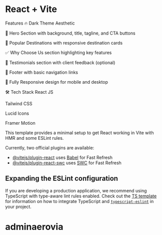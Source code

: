 # React + Vite

 Features
🔥 Dark Theme Aesthetic

🎯 Hero Section with background, title, tagline, and CTA buttons

🌴 Popular Destinations with responsive destination cards

✅ Why Choose Us section highlighting key features

🌟 Testimonials section with client feedback (optional)

🔗 Footer with basic navigation links

📱 Fully Responsive design for mobile and desktop

🛠️ Tech Stack
React JS

Tailwind CSS

Lucid Icons 

Framer Motion






















This template provides a minimal setup to get React working in Vite with HMR and some ESLint rules.

Currently, two official plugins are available:

- [@vitejs/plugin-react](https://github.com/vitejs/vite-plugin-react/blob/main/packages/plugin-react) uses [Babel](https://babeljs.io/) for Fast Refresh
- [@vitejs/plugin-react-swc](https://github.com/vitejs/vite-plugin-react/blob/main/packages/plugin-react-swc) uses [SWC](https://swc.rs/) for Fast Refresh

## Expanding the ESLint configuration

If you are developing a production application, we recommend using TypeScript with type-aware lint rules enabled. Check out the [TS template](https://github.com/vitejs/vite/tree/main/packages/create-vite/template-react-ts) for information on how to integrate TypeScript and [`typescript-eslint`](https://typescript-eslint.io) in your project.
# adminaerovia

